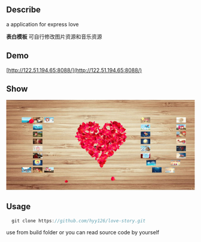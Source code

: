 ## Describe

a application for express love

**表白模板** 可自行修改图片资源和音乐资源

## Demo

[http://122.51.194.65:8088/](http://122.51.194.65:8088/)

## Show

![image](https://github.com/hyy126/love-story/blob/master/public/img/love.jpg)

## Usage

```javascript
  git clone https://github.com/hyy126/love-story.git
```

use from build folder or you can read source code by yourself
